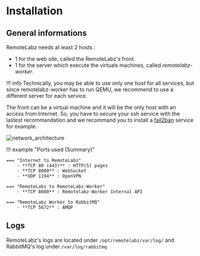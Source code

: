 # Installation
## General informations
RemoteLabz needs at least 2 hosts :
 
- 1 for the web site, called the RemoteLabz's front.
- 1 for the server which execute the virtuals machines, called *remotelabz-worker*.


!!! info
    Technically, you may be able to use only one host for all services, but since remotelabz-worker has to run QEMU, we recommend to use a different server for each service.

The front can be a virtual machine and it will be the only host with an access from Internet. So, you have to secure your ssh service with the lastest recommandation and we recommand you to install a [fail2ban](https://github.com/fail2ban/fail2ban) service for example.

![network_architecture](/images/RemoteLabz-Ports.png)


!!! example "Ports used (Summary)"

    === "Internet to RemoteLabz"
        - **TCP 80 (443)** : HTTP(S) pages
        - **TCP 8000** : WebSocket
        - **UDP 1194** : OpenVPN

    === "RemoteLabz to RemoteLabz-Worker"
        - **TCP 8080** : Remotelabz-Worker Internal API

    === "RemoteLabz Worker to RabbitMQ"
        - **TCP 5672** : AMQP

## Logs

RemoteLabz's logs are located under `/opt/remotelabz/var/log/` and RabbitMQ's log under `/var/log/rabbitmq`
